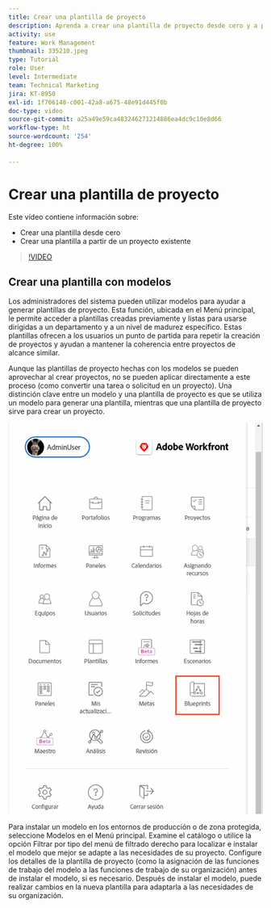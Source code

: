 ```yaml
---
title: Crear una plantilla de proyecto
description: Aprenda a crear una plantilla de proyecto desde cero y a partir de una existente.
activity: use
feature: Work Management
thumbnail: 335210.jpeg
type: Tutorial
role: User
level: Intermediate
team: Technical Marketing
jira: KT-8950
exl-id: 1f706148-c001-42a8-a675-48e91d445f0b
doc-type: video
source-git-commit: a25a49e59ca483246271214886ea4dc9c10e8d66
workflow-type: ht
source-wordcount: '254'
ht-degree: 100%

---
```


# Crear una plantilla de proyecto

Este vídeo contiene información sobre:

* Crear una plantilla desde cero
* Crear una plantilla a partir de un proyecto existente

>[!VIDEO](https://video.tv.adobe.com/v/335210/?quality=12&learn=on)

## Crear una plantilla con modelos

Los administradores del sistema pueden utilizar modelos para ayudar a generar plantillas de proyecto. Esta función, ubicada en el Menú principal, le permite acceder a plantillas creadas previamente y listas para usarse dirigidas a un departamento y a un nivel de madurez específico. Estas plantillas ofrecen a los usuarios un punto de partida para repetir la creación de proyectos y ayudan a mantener la coherencia entre proyectos de alcance similar.

Aunque las plantillas de proyecto hechas con los modelos se pueden aprovechar al crear proyectos, no se pueden aplicar directamente a este proceso (como convertir una tarea o solicitud en un proyecto). Una distinción clave entre un modelo y una plantilla de proyecto es que se utiliza un modelo para generar una plantilla, mientras que una plantilla de proyecto sirve para crear un proyecto.

![Modelos en el Menú principal](assets/pt-blueprints-01.png)

Para instalar un modelo en los entornos de producción o de zona protegida, seleccione Modelos en el Menú principal. Examine el catálogo o utilice la opción Filtrar por tipo del menú de filtrado derecho para localizar e instalar el modelo que mejor se adapte a las necesidades de su proyecto. Configure los detalles de la plantilla de proyecto (como la asignación de las funciones de trabajo del modelo a las funciones de trabajo de su organización) antes de instalar el modelo, si es necesario. Después de instalar el modelo, puede realizar cambios en la nueva plantilla para adaptarla a las necesidades de su organización.
